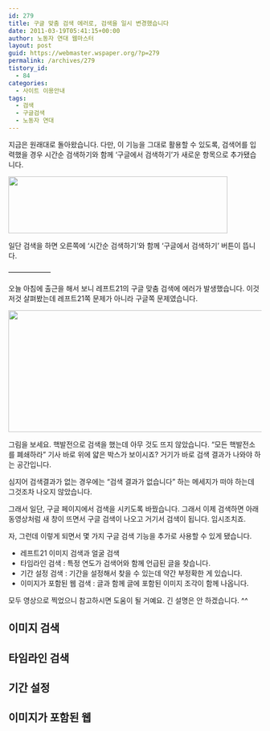 ```yaml
---
id: 279
title: 구글 맞춤 검색 에러로, 검색을 일시 변경했습니다
date: 2011-03-19T05:41:15+00:00
author: 노동자 연대 웹마스터
layout: post
guid: https://webmaster.wspaper.org/?p=279
permalink: /archives/279
tistory_id:
  - 84
categories:
  - 사이트 이용안내
tags:
  - 검색
  - 구글검색
  - 노동자 연대
---
```

지금은 원래대로 돌아왔습니다. 다만, 이 기능을 그대로 활용할 수 있도록, 검색어를 입력했을 경우 시간순 검색하기와 함께 ‘구글에서 검색하기’가 새로운 항목으로 추가됐습니다.

<img src="https://webmaster.wspaper.org/wp-content/uploads/1/cfile8.uf.140BFC4C4D90B96A1C3013.png" class="aligncenter" width="436" height="113" alt="" filename="구글에서 검색하기.png" filemime="image/jpeg" />

일단 검색을 하면 오른쪽에 ‘시간순 검색하기’와 함께 ‘구글에서 검색하기’ 버튼이 뜹니다.

——————

오늘 아침에 출근을 해서 보니 레프트21의 구글 맞춤 검색에 에러가 발생했습니다. 이것저것 살펴봤는데 레프트21쪽 문제가 아니라 구글쪽 문제였습니다.

<img src="https://webmaster.wspaper.org/wp-content/uploads/1/cfile10.uf.1269A3584D8431841F5A58.png" class="aligncenter" width="580" height="242" alt="" filename="cfile10.uf.1269A3584D8431841F5A58.png" filemime="" />

그림을 보세요. 핵발전으로 검색을 했는데 아무 것도 뜨지 않았습니다. “모든 핵발전소를 폐쇄하라” 기사 바로 위에 얇은 박스가 보이시죠? 거기가 바로 검색 결과가 나와야 하는 공간입니다.

심지어 검색결과가 없는 경우에는 “검색 결과가 없습니다” 하는 메세지가 떠야 하는데 그것조차 나오지 않았습니다.

그래서 일단, 구글 페이지에서 검색을 시키도록 바꿨습니다. 그래서 이제 검색하면 아래 동영상처럼 새 창이 뜨면서 구글 검색이 나오고 거기서 검색이 됩니다. 임시조치죠.

<p style="text-align: center; ">
</p>

자, 그런데 이렇게 되면서 몇 가지 구글 검색 기능을 추가로 사용할 수 있게 됐습니다.

<ul style="list-style-type: disc; ">
  <li>
    레프트21 이미지 검색과 얼굴 검색
  </li>
  <li>
    타임라인 검색 : 특정 연도가 검색어와 함께 언급된 글을 찾습니다.
  </li>
  <li>
    기간 설정 검색 : 기간을 설정해서 찾을 수 있는데 약간 부정확한 게 있습니다.
  </li>
  <li>
    이미지가 포함된 웹 검색 : 글과 함께 글에 포함된 이미지 조각이 함께 나옵니다.
  </li>
</ul>

모두 영상으로 찍었으니 참고하시면 도움이 될 거예요. 긴 설명은 안 하겠습니다. ^^

## 이미지 검색

<p style="text-align: center; ">
</p>

## 타임라인 검색

<p style="text-align: center; ">
</p>

## 기간 설정

<p style="text-align: center; ">
</p>

## 이미지가 포함된 웹

<p style="text-align: center; ">
</p>